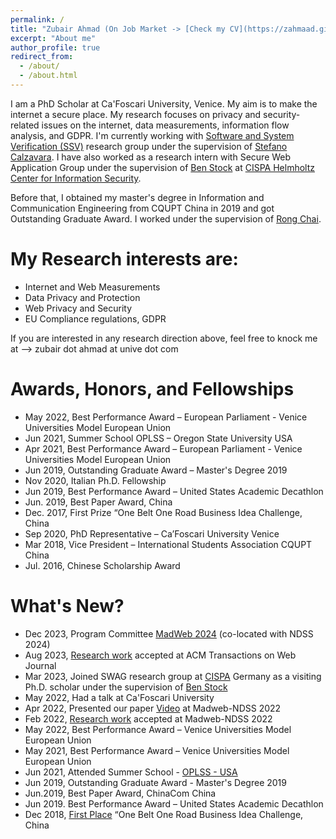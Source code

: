 ```yaml
---
permalink: /
title: "Zubair Ahmad (On Job Market -> [Check my CV](https://zahmaad.github.io/images/Cv.pdf))"
excerpt: "About me"
author_profile: true
redirect_from: 
  - /about/
  - /about.html
---
```


I am a PhD Scholar at Ca'Foscari University, Venice. My aim is to make the internet a secure place. My research focuses on privacy and security-related issues on the internet,  data measurements, information flow analysis,  and GDPR. I'm currently working  with  [Software and System Verification (SSV)](https://ssv.dais.unive.it/people/)  research group under the supervision of  [Stefano Calzavara](https://www.dais.unive.it/~calzavara/).  I have also worked as a research intern with Secure Web Application Group under the supervision of [Ben Stock](https://swag.cispa.saarland/people/benstock.html) at [CISPA Helmholtz Center for Information Security](https://cispa.de/en). 

Before that, I obtained my master's degree in Information and Communication Engineering from CQUPT China in 2019 and got Outstanding Graduate Award. I worked under the supervision of [Rong Chai](https://ieeexplore.ieee.org/author/37591465400). 

My Research interests are:
======

* Internet and Web Measurements 
* Data Privacy and Protection
* Web Privacy and Security
* EU Compliance regulations, GDPR

If you are interested in any research direction above, feel free to knock me at --> zubair dot ahmad at unive dot com


Awards, Honors, and Fellowships
======

* May 2022, Best Performance Award – European Parliament - Venice Universities Model European Union
* Jun 2021, Summer School OPLSS – Oregon State University USA
* Apr 2021, Best Performance Award – European Parliament - Venice Universities Model European Union
* Jun 2019, Outstanding Graduate Award – Master's Degree 2019
* Nov 2020, Italian Ph.D. Fellowship
* Jun 2019, Best Performance Award – United States Academic Decathlon
* Jun. 2019, Best Paper Award, China
* Dec. 2017, First Prize “One Belt One Road Business Idea Challenge, China                                                            	
* Sep 2020,  PhD Representative – Ca’Foscari University Venice
* Mar 2018,  Vice President – International Students Association CQUPT China
* Jul. 2016, Chinese Scholarship Award


What's New?
======

* Dec 2023, Program Committee [MadWeb 2024](https://madweb.work/) (co-located with NDSS 2024)
* Aug 2023, [Research work](https://dl.acm.org/doi/10.1145/3623382) accepted at ACM Transactions on Web Journal
* Mar 2023, Joined SWAG research  group at [CISPA](https://cispa.de/en) Germany as a visiting Ph.D. scholar under the supervision of [Ben Stock](https://cispa.de/en/people/ben.stock)
* May 2022, Had a talk at Ca'Foscari University
* Apr 2022, Presented our paper [Video](https://www.youtube.com/watch?app=desktop&v=5zfHquGGi9U) at Madweb-NDSS 2022 
* Feb 2022, [Research work](https://www.ndss-symposium.org/wp-content/uploads/madweb2022_23005_paper.pdf) accepted at Madweb-NDSS 2022
* May 2022, Best Performance Award – Venice Universities Model European Union 
* May 2021, Best Performance Award – Venice Universities Model European Union 
* Jun 2021, Attended Summer School - [OPLSS - USA](https://www.cs.uoregon.edu/research/summerschool/summer21/) 	 	 		
* Jun 2019, Outstanding Graduate Award - Master's Degree 2019 					
* Jun.2019, Best Paper Award, ChinaCom China
* Jun 2019. Best Performance Award – United States Academic Decathlon
* Dec 2018, [First Place](https://mp.weixin.qq.com/s/2FbH03J2K8t3vE_Z743XeQ?fbclid=IwAR0i0WwMkm0jSKDfUptispo9eiIWfPn3jnrRUC4GQjg8SzNnzz-Bxo7rblQ) “One Belt One Road Business Idea Challenge, China	




